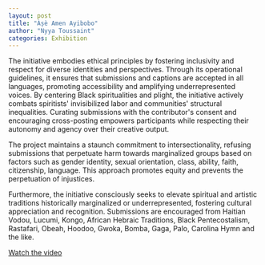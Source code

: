 ```yaml
---
layout: post
title: "Àșè Amen Ayibobo"
author: "Nyya Toussaint"
categories: Exhibition
---
```


The initiative embodies ethical principles by fostering inclusivity and respect for diverse identities and perspectives. Through its operational guidelines, it ensures that submissions and captions are accepted in all languages, promoting accessibility and amplifying underrepresented voices. By centering Black spiritualities and plight, the initiative actively combats spiritists' invisibilized labor and communities' structural inequalities. Curating submissions with the contributor's consent and encouraging cross-posting empowers participants while respecting their autonomy and agency over their creative output.

The project maintains a staunch commitment to intersectionality, refusing submissions that perpetuate harm towards marginalized groups based on factors such as gender identity, sexual orientation, class, ability, faith, citizenship, language. This approach promotes equity and prevents the perpetuation of injustices.

Furthermore, the initiative consciously seeks to elevate spiritual and artistic traditions historically marginalized or underrepresented, fostering cultural appreciation and recognition. Submissions are encouraged from Haitian Vodou, Lucumi, Kongo, African Hebraic Traditions, Black Pentecostalism, Rastafari, Obeah, Hoodoo, Gwoka, Bomba, Gaga, Palo, Carolina Hymn and the like.

[Watch the video](https://www.canva.com/design/DAGN0z66wTg/CUUoJr7qeLeSgz0V6BcT8Q/watch?utm_content=DAGN0z66wTg&utm_campaign=designshare&utm_medium=link2&utm_source=uniquelinks&utlId=h3ce94f54c0])
